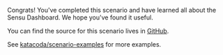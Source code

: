 Congrats! You've completed this scenario and have learned all about the Sensu Dashboard. We hope you've found it useful. 

You can find the source for this scenario lives in [GitHub](https://github.com/sensu/katacoda-scenarios/sensu-dashboard-tour).

See [katacoda/scenario-examples](https://github.com/katacoda/scenario-examples) for more examples.
